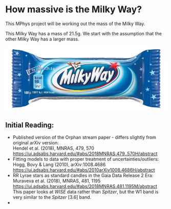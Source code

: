 # How massive is the Milky Way?

This MPhys project will be working out the mass of the Milky Way.

This Milky Way has a mass of 21.5g. We start with the assumption that the other Milky Way has a larger mass.

![Milky Way](s-l1600.jpg)

## Initial Reading:

* Published version of the Orphan stream paper - differs slightly from original arXiv version:  
Hendel et al. (2018), MNRAS, 479, 570 https://ui.adsabs.harvard.edu/#abs/2018MNRAS.479..570H/abstract
* Fitting models to data with proper treatment of uncertainties/outliers:  
Hogg, Bovy & Lang (2010), arXiv:1008.4686 https://ui.adsabs.harvard.edu/#abs/2010arXiv1008.4686H/abstract
* RR Lyrae stars as standard candles in the Gaia Data Release 2 Era:  
Muraveva et al. (2018), MNRAS, 481, 1195 https://ui.adsabs.harvard.edu/#abs/2018MNRAS.481.1195M/abstract  
This paper looks at *WISE* data rather than *Spitzer*, but the W1 band is very similar to the *Spitzer* [3.6] band.
* 


